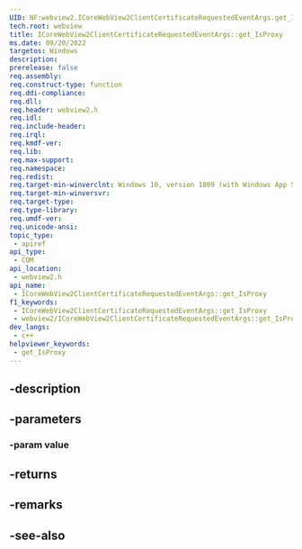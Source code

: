 ```yaml
---
UID: NF:webview2.ICoreWebView2ClientCertificateRequestedEventArgs.get_IsProxy
tech.root: webview
title: ICoreWebView2ClientCertificateRequestedEventArgs::get_IsProxy
ms.date: 09/20/2022
targetos: Windows
description: 
prerelease: false
req.assembly: 
req.construct-type: function
req.ddi-compliance: 
req.dll: 
req.header: webview2.h
req.idl: 
req.include-header: 
req.irql: 
req.kmdf-ver: 
req.lib: 
req.max-support: 
req.namespace: 
req.redist: 
req.target-min-winverclnt: Windows 10, version 1809 (with Windows App SDK 1.1 or later)
req.target-min-winversvr: 
req.target-type: 
req.type-library: 
req.umdf-ver: 
req.unicode-ansi: 
topic_type:
 - apiref
api_type:
 - COM
api_location:
 - webview2.h
api_name:
 - ICoreWebView2ClientCertificateRequestedEventArgs::get_IsProxy
f1_keywords:
 - ICoreWebView2ClientCertificateRequestedEventArgs::get_IsProxy
 - webview2/ICoreWebView2ClientCertificateRequestedEventArgs::get_IsProxy
dev_langs:
 - c++
helpviewer_keywords:
 - get_IsProxy
---
```


## -description

## -parameters

### -param value

## -returns

## -remarks

## -see-also

